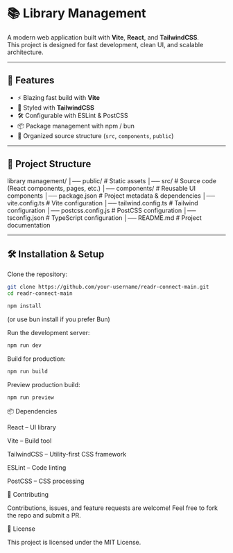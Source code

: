 # 📚 Library Management

A modern web application built with **Vite**, **React**, and **TailwindCSS**.  
This project is designed for fast development, clean UI, and scalable architecture.

---

## 🚀 Features
- ⚡️ Blazing fast build with **Vite**
- 🎨 Styled with **TailwindCSS**
- 🛠 Configurable with ESLint & PostCSS
- 📦 Package management with npm / bun
- 📂 Organized source structure (`src`, `components`, `public`)

---

## 📁 Project Structure
library management/
│── public/ # Static assets
│── src/ # Source code (React components, pages, etc.)
│── components/ # Reusable UI components
│── package.json # Project metadata & dependencies
│── vite.config.ts # Vite configuration
│── tailwind.config.ts # Tailwind configuration
│── postcss.config.js # PostCSS configuration
│── tsconfig.json # TypeScript configuration
│── README.md # Project documentation


---

## 🛠 Installation & Setup

Clone the repository:
```bash
git clone https://github.com/your-username/readr-connect-main.git
cd readr-connect-main
```
```bash
npm install
```
(or use bun install if you prefer Bun)

Run the development server:
```bash
npm run dev
```

Build for production:
```bash
npm run build
```


Preview production build:

```bash
npm run preview
```

📦 Dependencies

React
 – UI library

Vite
 – Build tool

TailwindCSS
 – Utility-first CSS framework

ESLint
 – Code linting

PostCSS
 – CSS processing

🤝 Contributing

Contributions, issues, and feature requests are welcome!
Feel free to fork the repo and submit a PR.

📄 License

This project is licensed under the MIT License.
